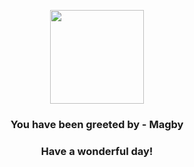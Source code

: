 <p align="center">
    <img src="https://raw.githubusercontent.com/PokeAPI/sprites/master/sprites/pokemon/240.png" width="150" height="150">
</p>
<h3 align="center">You have been greeted by - <b>Magby</b></h3>
<h3 align="center">Have a wonderful day!</h3>
